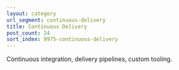 ```yaml
---
layout: category
url_segment: continuous-delivery
title: Continuous Delivery
post_count: 24
sort_index: 9975-continuous-delivery
---
```


Continuous integration, delivery pipelines, custom tooling.
